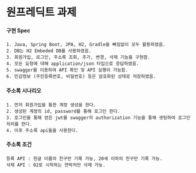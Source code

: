 # 원프레딕트 과제

#### 구현 Spec

    1. Java, Spring Boot, JPA, H2, Gradle을 빠짐없이 모두 활용하였음.
    2. DB는 H2 Embeded DB를 사용하였음.
    3. 회원가입, 로그인, 주소록 조회, 추가, 변경, 삭제 기능을 구현함.
    4. 모든 요청에 대해 application/json 타입으로 응답하였음.
    5. swagger를 이용하여 API 확인 및 API 실행이 가능함.
    6. 민감정보 (주민등록번호, 비밀번호) 등은 암호화된 상태로 저장하였음.

#### 주소록 시나리오
    1. 먼저 회원가입을 통한 계정 생성을 한다.
    2. 생성된 계정의 id, password를 통해 로그인 한다.
    3. 로그인을 통해 얻은 jwt를 swagger의 authorization 기능을 통해 셋팅하여 로그인 처리를 한다.
    4. 이후 주소록 api들을 사용한다.

#### 주소록 조건
    등록 API : 한글 이름의 친구만 기록 가능, 20세 이하의 친구만 기록 가능.
    삭제 API : 02로 시작하는 연락처만 삭제 가능.
    
